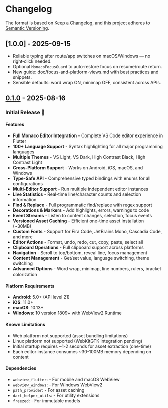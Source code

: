 # Changelog

The format is based on [Keep a Changelog](https://keepachangelog.com/en/1.0.0/),
and this project adheres to [Semantic Versioning](https://semver.org/spec/v2.0.0.html).

## [1.0.0] - 2025-09-15
- Reliable typing after route/app switches on macOS/Windows — no right‑click needed.
- Optional `MonacoFocusGuard` to auto‑restore focus on resume/route return.
- New guide: doc/focus-and-platform-views.md with best practices and snippets.
- Sensible defaults: word wrap ON, minimap OFF, consistent across APIs.

## [0.1.0] - 2025-08-16

### Initial Release 🎉

#### Features
- **Full Monaco Editor Integration** - Complete VS Code editor experience in Flutter
- **100+ Language Support** - Syntax highlighting for all major programming languages
- **Multiple Themes** - VS Light, VS Dark, High Contrast Black, High Contrast Light
- **Cross-Platform Support** - Works on Android, iOS, macOS, and Windows
- **Type-Safe API** - Comprehensive typed bindings with enums for all configurations
- **Multi-Editor Support** - Run multiple independent editor instances
- **Live Statistics** - Real-time line/character counts and selection information
- **Find & Replace** - Full programmatic find/replace with regex support
- **Decorations & Markers** - Add highlights, errors, warnings to code
- **Event Streams** - Listen to content changes, selection, focus events
- **Versioned Asset Caching** - Efficient one-time asset installation (~30MB)
- **Custom Fonts** - Support for Fira Code, JetBrains Mono, Cascadia Code, and more
- **Editor Actions** - Format, undo, redo, cut, copy, paste, select all
- **Clipboard Operations** - Full clipboard support across platforms
- **Navigation** - Scroll to top/bottom, reveal line, focus management
- **Content Management** - Get/set value, language switching, theme switching
- **Advanced Options** - Word wrap, minimap, line numbers, rulers, bracket colorization

#### Platform Requirements
- **Android**: 5.0+ (API level 21)
- **iOS**: 11.0+
- **macOS**: 10.13+
- **Windows**: 10 version 1809+ with WebView2 Runtime

#### Known Limitations
- Web platform not supported (asset bundling limitations)
- Linux platform not supported (WebKitGTK integration pending)
- Initial startup requires ~1-2 seconds for asset extraction (one-time)
- Each editor instance consumes ~30-100MB memory depending on content

#### Dependencies
- `webview_flutter`: - For mobile and macOS WebView
- `webview_windows`: - For Windows WebView2
- `path_provider`: - For asset caching
- `dart_helper_utils`: - For utility extensions
- `freezed`: - For immutable models

[0.1.0]: https://github.com/omar-hanafy/flutter_monaco/releases/tag/v0.1.0

